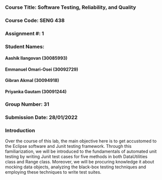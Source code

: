 ### Course Title: Software Testing, Reliability, and Quality
### Course Code: SENG 438
### Assignment #: 1

### Student Names:
#### Aashik Ilangovan (30085993)
#### Emmanuel Omari-Osei (30092729)
#### Gibran Akmal (30094918)
#### Priyanka Gautam (30091244)

### Group Number: 31
### Submission Date: 28/01/2022

### Introduction 

Over the course of this lab, the main objective here is to get accustomed to the Eclipse software and Junit testing framework. Through this familiarization, we will be introduced to the fundamentals of automated unit testing by writing Junit test cases for five methods in both DataUtilities class and Range class. Moreover, we will be procuring knowledge it about mocking data objects, analyzing the black-box testing techniques and employing these techniques to write test suites.
